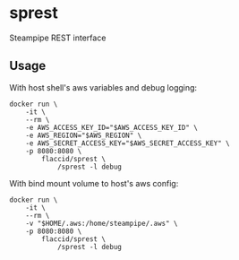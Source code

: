 # sprest
Steampipe REST interface

## Usage

With host shell's aws variables and debug logging:

```
docker run \
    -it \
    --rm \
    -e AWS_ACCESS_KEY_ID="$AWS_ACCESS_KEY_ID" \
    -e AWS_REGION="$AWS_REGION" \
    -e AWS_SECRET_ACCESS_KEY="$AWS_SECRET_ACCESS_KEY" \
    -p 8080:8080 \
        flaccid/sprest \
            /sprest -l debug
```

With bind mount volume to host's aws config:

```
docker run \
    -it \
    --rm \
    -v "$HOME/.aws:/home/steampipe/.aws" \
    -p 8080:8080 \
        flaccid/sprest \
            /sprest -l debug
```
